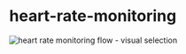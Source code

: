 # heart-rate-monitoring
![heart rate monitoring flow - visual selection](https://github.com/user-attachments/assets/9ecd1c5a-0995-4c6c-9b19-25399e1a8b25)


